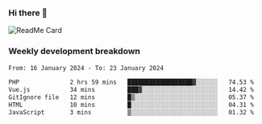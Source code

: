 ### Hi there 👋

<!--
**itzcy/itzcy** is a ✨ _special_ ✨ repository because its `README.md` (this file) appears on your GitHub profile.

Here are some ideas to get you started:

- 🔭 I’m currently working on ...
- 🌱 I’m currently learning ...
- 👯 I’m looking to collaborate on ...
- 🤔 I’m looking for help with ...
- 💬 Ask me about ...
- 📫 How to reach me: ...
- 😄 Pronouns: ...
- ⚡ Fun fact: ...
-->
![ReadMe Card](https://github-readme-stats.vercel.app/api?username=itzcy&show_icons=true&title_color=2d3198&icon_color=797cb8&text_color=24292e&bg_color=f6f8fa)

### Weekly development breakdown
<!--START_SECTION:waka-->

```txt
From: 16 January 2024 - To: 23 January 2024

PHP              2 hrs 59 mins   ██████████████████▓░░░░░░   74.53 %
Vue.js           34 mins         ███▓░░░░░░░░░░░░░░░░░░░░░   14.42 %
GitIgnore file   12 mins         █▒░░░░░░░░░░░░░░░░░░░░░░░   05.37 %
HTML             10 mins         █░░░░░░░░░░░░░░░░░░░░░░░░   04.31 %
JavaScript       3 mins          ▒░░░░░░░░░░░░░░░░░░░░░░░░   01.32 %
```

<!--END_SECTION:waka-->
